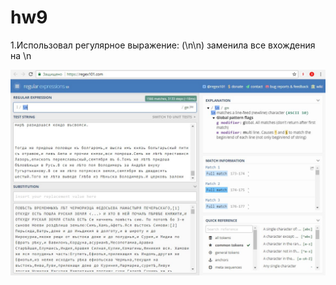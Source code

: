 # hw9
1.Использовал регулярное выражение: (\n\n) заменила все вхождения на \n

![](https://raw.githubusercontent.com/supergroup176/hw9/master/iPQaOMD0M_U.jpg)
